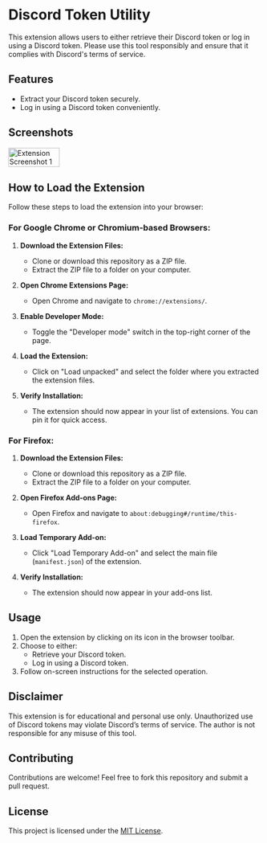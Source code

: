 # Discord Token Utility

This extension allows users to either retrieve their Discord token or log in using a Discord token. Please use this tool responsibly and ensure that it complies with Discord's terms of service.

## Features
- Extract your Discord token securely.
- Log in using a Discord token conveniently.

## Screenshots
<div style="display: flex; justify-content: space-between;">
  <img src="https://i.ibb.co/9h59VGw/image.png" alt="Extension Screenshot 1" width="45%">
</div>

## How to Load the Extension
Follow these steps to load the extension into your browser:

### For Google Chrome or Chromium-based Browsers:
1. **Download the Extension Files:**
   - Clone or download this repository as a ZIP file.
   - Extract the ZIP file to a folder on your computer.

2. **Open Chrome Extensions Page:**
   - Open Chrome and navigate to `chrome://extensions/`.

3. **Enable Developer Mode:**
   - Toggle the "Developer mode" switch in the top-right corner of the page.

4. **Load the Extension:**
   - Click on "Load unpacked" and select the folder where you extracted the extension files.

5. **Verify Installation:**
   - The extension should now appear in your list of extensions. You can pin it for quick access.

### For Firefox:
1. **Download the Extension Files:**
   - Clone or download this repository as a ZIP file.
   - Extract the ZIP file to a folder on your computer.

2. **Open Firefox Add-ons Page:**
   - Open Firefox and navigate to `about:debugging#/runtime/this-firefox`.

3. **Load Temporary Add-on:**
   - Click "Load Temporary Add-on" and select the main file (`manifest.json`) of the extension.

4. **Verify Installation:**
   - The extension should now appear in your add-ons list.

## Usage
1. Open the extension by clicking on its icon in the browser toolbar.
2. Choose to either:
   - Retrieve your Discord token.
   - Log in using a Discord token.
3. Follow on-screen instructions for the selected operation.

## Disclaimer
This extension is for educational and personal use only. Unauthorized use of Discord tokens may violate Discord’s terms of service. The author is not responsible for any misuse of this tool.

## Contributing
Contributions are welcome! Feel free to fork this repository and submit a pull request.

## License
This project is licensed under the [MIT License](LICENSE).


